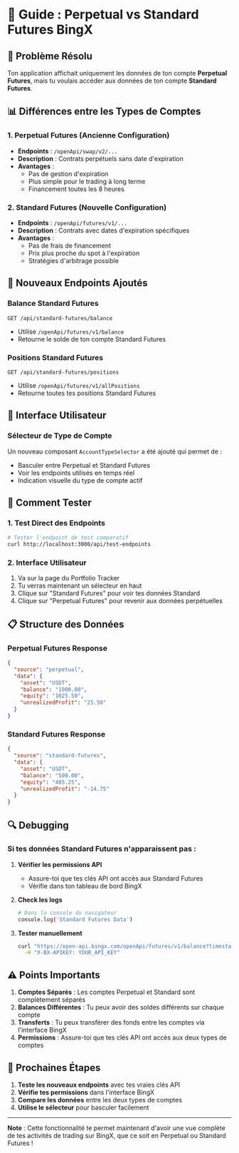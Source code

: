 # 🔄 **Guide : Perpetual vs Standard Futures BingX**

## 🎯 **Problème Résolu**

Ton application affichait uniquement les données de ton compte **Perpetual Futures**, mais tu voulais accéder aux données de ton compte **Standard Futures**.

## 📊 **Différences entre les Types de Comptes**

### **1. Perpetual Futures (Ancienne Configuration)**
- **Endpoints** : `/openApi/swap/v2/...`
- **Description** : Contrats perpétuels sans date d'expiration
- **Avantages** : 
  - Pas de gestion d'expiration
  - Plus simple pour le trading à long terme
  - Financement toutes les 8 heures

### **2. Standard Futures (Nouvelle Configuration)**
- **Endpoints** : `/openApi/futures/v1/...`
- **Description** : Contrats avec dates d'expiration spécifiques
- **Avantages** :
  - Pas de frais de financement
  - Prix plus proche du spot à l'expiration
  - Stratégies d'arbitrage possible

## 🔧 **Nouveaux Endpoints Ajoutés**

### **Balance Standard Futures**
```
GET /api/standard-futures/balance
```
- Utilise `/openApi/futures/v1/balance`
- Retourne le solde de ton compte Standard Futures

### **Positions Standard Futures**
```
GET /api/standard-futures/positions
```
- Utilise `/openApi/futures/v1/allPositions`
- Retourne toutes tes positions Standard Futures

## 🎨 **Interface Utilisateur**

### **Sélecteur de Type de Compte**
Un nouveau composant `AccountTypeSelector` a été ajouté qui permet de :
- Basculer entre Perpetual et Standard Futures
- Voir les endpoints utilisés en temps réel
- Indication visuelle du type de compte actif

## 🧪 **Comment Tester**

### **1. Test Direct des Endpoints**
```bash
# Tester l'endpoint de test comparatif
curl http://localhost:3000/api/test-endpoints
```

### **2. Interface Utilisateur**
1. Va sur la page du Portfolio Tracker
2. Tu verras maintenant un sélecteur en haut
3. Clique sur "Standard Futures" pour voir tes données Standard
4. Clique sur "Perpetual Futures" pour revenir aux données perpétuelles

## 📋 **Structure des Données**

### **Perpetual Futures Response**
```json
{
  "source": "perpetual",
  "data": {
    "asset": "USDT",
    "balance": "1000.00",
    "equity": "1025.50",
    "unrealizedProfit": "25.50"
  }
}
```

### **Standard Futures Response**
```json
{
  "source": "standard-futures",
  "data": {
    "asset": "USDT", 
    "balance": "500.00",
    "equity": "485.25",
    "unrealizedProfit": "-14.75"
  }
}
```

## 🔍 **Debugging**

### **Si tes données Standard Futures n'apparaissent pas :**

1. **Vérifier les permissions API**
   - Assure-toi que tes clés API ont accès aux Standard Futures
   - Vérifie dans ton tableau de bord BingX

2. **Check les logs**
   ```bash
   # Dans la console du navigateur
   console.log('Standard Futures Data')
   ```

3. **Tester manuellement**
   ```bash
   curl "https://open-api.bingx.com/openApi/futures/v1/balance?timestamp=..." \
     -H "X-BX-APIKEY: YOUR_API_KEY"
   ```

## ⚠️ **Points Importants**

1. **Comptes Séparés** : Les comptes Perpetual et Standard sont complètement séparés
2. **Balances Différentes** : Tu peux avoir des soldes différents sur chaque compte
3. **Transferts** : Tu peux transférer des fonds entre les comptes via l'interface BingX
4. **Permissions** : Assure-toi que tes clés API ont accès aux deux types de comptes

## 🚀 **Prochaines Étapes**

1. **Teste les nouveaux endpoints** avec tes vraies clés API
2. **Vérifie tes permissions** dans l'interface BingX
3. **Compare les données** entre les deux types de comptes
4. **Utilise le sélecteur** pour basculer facilement

---

**Note** : Cette fonctionnalité te permet maintenant d'avoir une vue complète de tes activités de trading sur BingX, que ce soit en Perpetual ou Standard Futures !